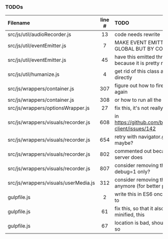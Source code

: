 ### TODOs
| Filename | line # | TODO
|:------|:------:|:------
| src/js/util/audioRecorder.js | 13 | code needs rewrite
| src/js/util/eventEmitter.js | 7 | MAKE EVENT EMITTING IN DESPOT NOT GLOBAL BUT BY CONTAINER ID INSTEAD
| src/js/util/eventEmitter.js | 45 | have this emitted through a configuration because it is pretty noisy
| src/js/util/humanize.js | 4 | get rid of this class and use those imports directly
| src/js/wrappers/container.js | 307 | figure out how to fire dom's onload event again
| src/js/wrappers/container.js | 308 | or how to run all the scripts over again
| src/js/wrappers/optionsWrapper.js | 27 | fix this, it's not really an option
| src/js/wrappers/visuals/recorder.js | 608 | in https://github.com/binarykitchen/videomail-client/issues/142
| src/js/wrappers/visuals/recorder.js | 654 | retry with navigator.getUserMedia_() maybe?
| src/js/wrappers/visuals/recorder.js | 802 | commented out because for some reasons server does
| src/js/wrappers/visuals/recorder.js | 807 | consider removing this later or have it for debug=1 only?
| src/js/wrappers/visuals/userMedia.js | 312 | consider removing that if it's not the case anymore (for better performance)
| gulpfile.js | 2 | write this in ES6 once i have figured out how to
| gulpfile.js | 61 | fix this, so that it also works when not minified, this
| gulpfile.js | 67 | location is bad, should be in a temp folder or so